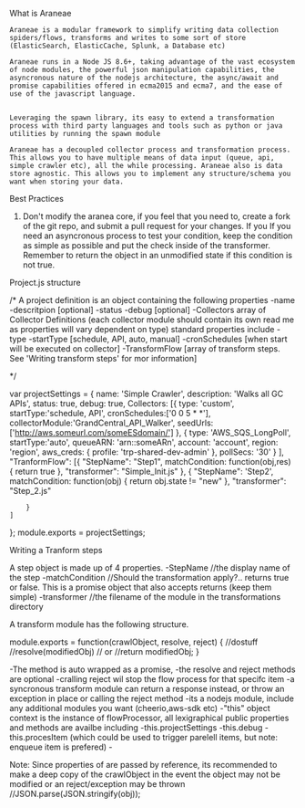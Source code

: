 What is Araneae

	Araneae is a modular framework to simplify writing data collection spiders/flows, transforms and writes to some sort of store (ElasticSearch, ElasticCache, Splunk, a Database etc)

	Araneae runs in a Node JS 8.6+, taking advantage of the vast ecosystem of node modules, the powerful json manipulation capabilities, the asyncronous nature of the nodejs architecture, the async/await and promise capabilities offered in ecma2015 and ecma7, and the ease of use of the javascript language.


	Leveraging the spawn library, its easy to extend a transformation process with third party languages and tools such as python or java utilities by running the spawn module

	Araneae has a decoupled collector process and transformation process. This allows you to have multiple means of data input (queue, api, simple crawler etc), all the while processing. Araneae also is data store agnostic. This allows you to implement any structure/schema you want when storing your data.



Best Practices
1. Don't modify the aranea core, if you feel that you need to, create a fork of the git repo, and submit a pull request for your changes. If you 
If you need an asyncronous process to test your condition, keep the condition as simple as possible and put the check inside of the transformer. Remember to return the object in an unmodified state if this condition is not true.




Project.js structure

/*
A project definition is an object containing the following properties
	-name
	-descritpion [optional]
	-status
	-debug [optional]
	-Collectors array of Collector Definitions (each collector module should contain its own read me as properties will vary dependent on type) 
		standard properties include
			-type
			-startType [schedule, API, auto, manual]
			-cronSchedules [when start will be executed on collector]
	-TransformFlow [array of transform steps. See 'Writing transform steps' for mor information]

*/

var projectSettings = {
    name: 'Simple Crawler',
    description: 'Walks all GC APIs',
    status: true,
    debug: true,
    Collectors: [{
            type: 'custom',
            startType:'schedule, API',
            cronSchedules:['0 0 5 * *'],
            collectorModule:'GrandCentral_API_Walker',
            seedUrls: ['http://aws.someurl.com/someESdomain/']
        },
        {
            type: 'AWS_SQS_LongPoll',
            startType:'auto',
            queueARN: 'arn::someARn',
            account: 'account',
            region: 'region',
            aws_creds: { profile: 'trp-shared-dev-admin' },
            pollSecs: '30'
        }
    ],
    "TranformFlow": [{
            "StepName": "Step1",
            matchCondition: function(obj,res) {
                return true
            },
            "transformer": "Simple_Init.js"
        },
        {
            "StepName": 'Step2',
            matchCondition: function(obj) {
                return obj.state != "new"
            },
            "transformer": "Step_2.js"

        }
    ]
};
module.exports = projectSettings;











Writing a Tranform steps

A step object is made up of 4 properties.
	-StepName //the display name of the step
	-matchCondition //Should the transformation apply?.. returns true or false. This is a promise object that also accepts returns (keep them simple)
	-transformer //the filename of the module in the transformations directory



A transform module has the following structure.

module.exports = function(crawlObject, resolve, reject)
{ 
	//dostuff
	//resolve(modifiedObj)
	// or
	//return modifiedObj;
}

-The method is auto wrapped as a promise, 
-the resolve and reject methods are optional
-cralling reject wil stop the flow process for that specifc item
-a syncronous transform module can return a response instead, or throw an exception in place or calling the reject method
-its a nodejs module, include any additional modules you want (cheerio,aws-sdk etc)
-"this" object context is the instance of flowProcessor, all lexigraphical public properties and methods are availbe including
	-this.projectSettings
	-this.debug
	-this.procesItem (which could be used to trigger parelell items, but note: enqueue item is prefered)
	-

Note: 
 Since properties of are passed by reference, its recommended to make a deep copy of the crawlObject in the event the object may not be modified or an reject/exception may be thrown
//JSON.parse(JSON.stringify(obj));
